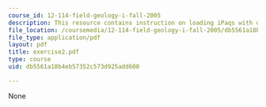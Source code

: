 ```yaml
---
course_id: 12-114-field-geology-i-fall-2005
description: This resource contains instruction on loading iPaqs with data.
file_location: /coursemedia/12-114-field-geology-i-fall-2005/db5561a18b4eb57352c573d925add600_exercise2.pdf
file_type: application/pdf
layout: pdf
title: exercise2.pdf
type: course
uid: db5561a18b4eb57352c573d925add600

---
```

None
